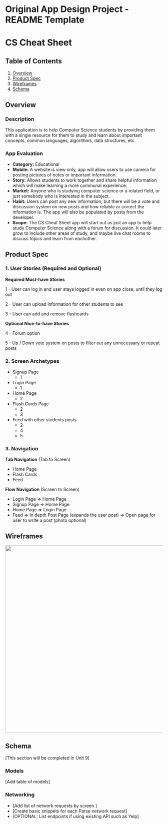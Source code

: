 Original App Design Project - README Template
===

# CS Cheat Sheet

## Table of Contents
1. [Overview](#Overview)
1. [Product Spec](#Product-Spec)
1. [Wireframes](#Wireframes)
2. [Schema](#Schema)

## Overview
### Description
This application is to help Computer Science students by providing them with a single resource for them to study and learn about important concepts, common languages, algorithms, data structures, etc.

### App Evaluation
- **Category:** Educational
- **Mobile:** A website is view only, app will allow users to use camera for posting pictures of notes or important information.
- **Story:** Allows students to work together and share helpful information which will make learning a more communal experience. 
- **Market:** Anyone who is studying computer science or a related field, or just somebody who is interested in the subject. 
- **Habit:** Users can post any new information, but there will be a vote and discussion system on new posts and how reliable or correct the information is. The app will also be populated by posts from the developer.
- **Scope:** The CS Cheat Sheet app will start out as just an app to help study Computer Science along with a forum for discussion. It could later grow to include other areas of study, and maybe live chat rooms to discuss topics and learn from eachother.

## Product Spec

### 1. User Stories (Required and Optional)

**Required Must-have Stories**

1 - User can log in and user stays logged in even on app close, until they log out

2 - User can upload information for other students to see

3 - User can add and remove flashcards

**Optional Nice-to-have Stories**

4 - Forum option

5 - Up / Down vote system on posts to filter out any unnecessary or repeat posts

### 2. Screen Archetypes
* Signup Page
   * 1
* Login Page
   * 1
* Home Page
   * 2
* Flash Cards Page
   * 2
   * 3
* Feed with other students posts
   * 2
   * 4
   * 5
### 3. Navigation

**Tab Navigation** (Tab to Screen)

* Home Page
* Flash Cards
* Feed

**Flow Navigation** (Screen to Screen)

* Login Page
   => Home Page
* Signup Page
   => Home Page
* Home Page
   => Login Page
* Feed
   => In depth Post Page (expands the user post)
   => Open page for user to write a post (photo optional)

## Wireframes
<img src="https://i.imgur.com/u1TQkGS.png" width=600>

## Schema 
[This section will be completed in Unit 9]
### Models
[Add table of models]
### Networking
- [Add list of network requests by screen ]
- [Create basic snippets for each Parse network request]
- [OPTIONAL: List endpoints if using existing API such as Yelp]
